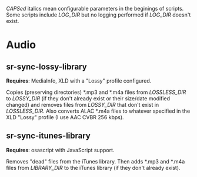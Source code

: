 *CAPSed* italics mean configurable parameters in the beginings of scripts. Some scripts include *LOG_DIR* but no logging performed if *LOG_DIR* doesn't exist.

Audio
=====

sr-sync-lossy-library
---------------------

**Requires**: MediaInfo, XLD with a "Lossy" profile configured.

Copies (preserving directories) \*.mp3 and \*.m4a files from *LOSSLESS_DIR* to *LOSSY_DIR* (if they don't already exist or their size/date modified changed) and removes files from *LOSSY_DIR* that don't exist in *LOSSLESS_DIR*. Also converts ALAC *.m4a files to whatever specified in the XLD "Lossy" profile (I use AAC CVBR 256 kbps).

sr-sync-itunes-library
----------------------

**Requires**: osascript with JavaScript support.

Removes "dead" files from the iTunes library. Then adds \*.mp3 and \*.m4a files from *LIBRARY_DIR* to the iTunes library (if they don't already exist).
